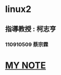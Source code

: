 # linux2 
## 指導教授 : 柯志亨 
### 110910509 蔡宗霖


# [MY NOTE](https://github.com/Kenttsai1/linux2/blob/main/class/week14.md)
